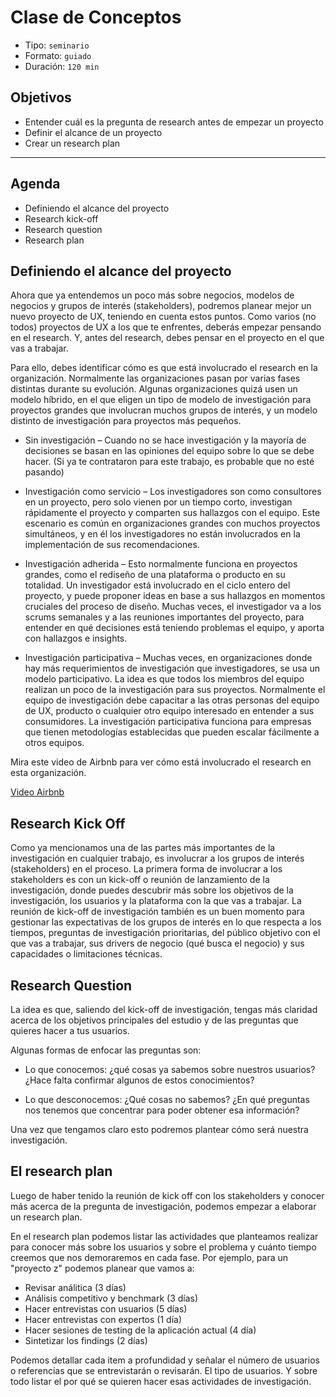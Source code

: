 # Clase de Conceptos

- Tipo: `seminario`
- Formato: `guiado`
- Duración: `120 min`

## Objetivos

- Entender cuál es la pregunta de research antes de empezar un proyecto
- Definir el alcance de un proyecto
- Crear un research plan

***

## Agenda

- Definiendo el alcance del proyecto
- Research kick-off
- Research question
- Research plan

## Definiendo el alcance del proyecto

Ahora que ya entendemos un poco más sobre negocios, modelos de negocios y grupos
de interés (stakeholders), podremos planear mejor un nuevo proyecto de UX,
teniendo en cuenta estos puntos. Como varios (no todos) proyectos de UX a los
que te enfrentes, deberás empezar pensando en el research. Y, antes del
research, debes pensar en el proyecto en el que vas a trabajar.

Para ello, debes identificar cómo es que está involucrado el research en la
organización. Normalmente las organizaciones pasan por varias fases distintas
durante su evolución. Algunas organizaciones quizá usen un modelo híbrido, en el
que eligen un tipo de modelo de investigación para proyectos grandes que
involucran muchos grupos de interés, y un modelo distinto de investigación para
proyectos más pequeños.

- Sin investigación – Cuando no se hace investigación y la mayoría de decisiones
  se basan en las opiniones del equipo sobre lo que se debe hacer. (Si ya te
  contrataron para este trabajo, es probable que no esté pasando)

- Investigación como servicio – Los investigadores son como consultores en un
  proyecto, pero solo vienen por un tiempo corto, investigan rápidamente el
  proyecto y comparten sus hallazgos con el equipo. Este escenario es común en
  organizaciones grandes con muchos proyectos simultáneos, y en él los
  investigadores no están involucrados en la implementación de sus
  recomendaciones.

- Investigación adherida – Esto normalmente funciona en proyectos grandes, como
  el rediseño de una plataforma o producto en su totalidad. Un investigador está
  involucrado en el ciclo entero del proyecto, y puede proponer ideas en base a
  sus hallazgos en momentos cruciales del proceso de diseño. Muchas veces, el
  investigador va a los scrums semanales y a las reuniones importantes del
  proyecto, para entender en qué decisiones está teniendo problemas el equipo, y
  aporta con hallazgos e insights.

- Investigación participativa – Muchas veces, en organizaciones donde hay más
  requerimientos de investigación que investigadores, se usa un modelo
  participativo. La idea es que todos los miembros del equipo realizan un poco de
  la investigación para sus proyectos. Normalmente el equipo de investigación
  debe capacitar a las otras personas del equipo de UX, producto o cualquier otro
  equipo interesado en entender a sus consumidores. La investigación
  participativa funciona para empresas que tienen metodologías establecidas que
  pueden escalar fácilmente a otros equipos.

Mira este video de Airbnb para ver cómo está involucrado el research en esta
organización.

[Video Airbnb](https://youtu.be/cjTCDPMMwLQ)

## Research Kick Off

Como ya mencionamos una de las partes más importantes de la investigación en
cualquier trabajo, es involucrar a los grupos de interés (stakeholders) en el
proceso. La primera forma de involucrar a los stakeholders es con un kick-off o
reunión de lanzamiento de la investigación, donde puedes descubrir más sobre los
objetivos de la investigación, los usuarios y la plataforma con la que vas a
trabajar. La reunión de kick-off de investigación también es un buen momento
para gestionar las expectativas de los grupos de interés en lo que respecta a
los tiempos, preguntas de investigación prioritarias, del público objetivo con
el que vas a trabajar, sus drivers de negocio (qué busca el negocio) y sus
capacidades o limitaciones técnicas.

## Research Question

La idea es que, saliendo del kick-off de investigación, tengas más claridad
acerca de los objetivos principales del estudio y de las preguntas que quieres
hacer a tus usuarios.

Algunas formas de enfocar las preguntas son:

- Lo que conocemos: ¿qué cosas ya sabemos sobre nuestros usuarios? ¿Hace falta
  confirmar algunos de estos conocimientos?

- Lo que desconocemos: ¿Qué cosas no sabemos? ¿En qué preguntas nos tenemos que
  concentrar para poder obtener esa información?

Una vez que tengamos claro esto podremos plantear cómo será nuestra
investigación.

## El research plan

Luego de haber tenido la reunión de kick off con los stakeholders y conocer más
acerca de la pregunta de investigación, podemos empezar a elaborar un research
plan.

En el research plan podemos listar las actividades que planteamos realizar para
conocer más sobre los usuarios y sobre el problema y cuánto tiempo creemos que
nos demoraremos en cada fase. Por ejemplo, para un "proyecto z" podemos planear
que vamos a:

- Revisar análitica (3 días)
- Análisis competitivo y benchmark (3 días)
- Hacer entrevistas con usuarios (5 días)
- Hacer entrevistas con expertos (1 día)
- Hacer sesiones de testing de la aplicación actual (4 día)
- Sintetizar los findings (2 días)

Podemos detallar cada item a profundidad y señalar el número de usuarios o
referencias que se entrevistarán o revisarán. El tipo de usuarios. Y sobre todo
listar el por qué se quieren hacer esas actividades de investigación.